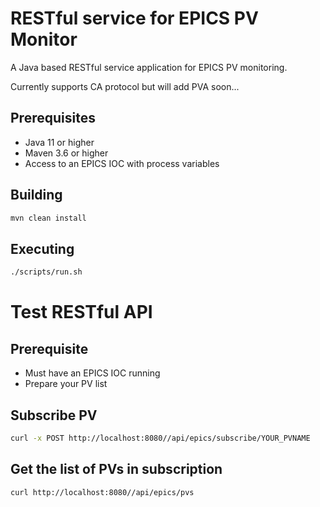 # RESTful service for EPICS PV Monitor

A Java based RESTful service application for EPICS PV monitoring.

Currently supports CA protocol but will add PVA soon...

## Prerequisites

- Java 11 or higher
- Maven 3.6 or higher
- Access to an EPICS IOC with process variables

## Building

```bash
mvn clean install
```

## Executing

```bash
./scripts/run.sh
```

# Test RESTful API

## Prerequisite
- Must have an EPICS IOC running
- Prepare your PV list

## Subscribe PV
```bash
curl -x POST http://localhost:8080//api/epics/subscribe/YOUR_PVNAME
```

## Get the list of PVs in subscription
```bash
curl http://localhost:8080//api/epics/pvs
```
